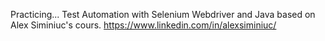 Practicing...
Test Automation with Selenium Webdriver and Java
based on Alex Siminiuc's cours. https://www.linkedin.com/in/alexsiminiuc/